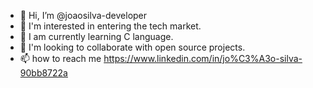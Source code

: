 - 👋 Hi, I’m @joaosilva-developer
- 👀 I'm interested in entering the tech market.
- 🌱 I am currently learning C language.
- 💞️ I'm looking to collaborate with open source projects.
- 📫 how to reach me https://www.linkedin.com/in/jo%C3%A3o-silva-90bb8722a

<!---
joaosilva-developer/joaosilva-developer is a ✨ special ✨ repository because its `README.md` (this file) appears on your GitHub profile.
You can click the Preview link to take a look at your changes.
--->
